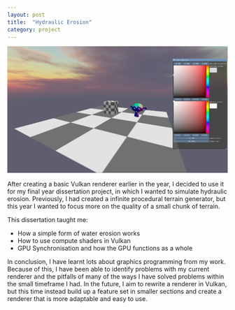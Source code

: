 ```yaml
---
layout: post
title:  "Hydraulic Erosion"
category: project
---
```


![Renderer](/assets/images/vulkan/rendererInitial.png)

After creating a basic Vulkan renderer earlier in the year, I decided to use it for my final year dissertation project, in which I wanted to simulate hydraulic erosion. Previously, I had created a infinite procedural terrain generator, but this year I wanted to focus more on the quality of a small chunk of terrain.

This dissertation taught me:
- How a simple form of water erosion works
- How to use compute shaders in Vulkan
- GPU Synchronisation and how the GPU functions as a whole

In conclusion, I have learnt lots about graphics programming from my work. Because of this, I have been able to identify problems with my current renderer and the pitfalls of many of the ways I have solved problems within the small timeframe I had. In the future, I aim to rewrite a renderer in Vulkan, but this time instead build up a feature set in smaller sections and create a renderer that is more adaptable and easy to use.




